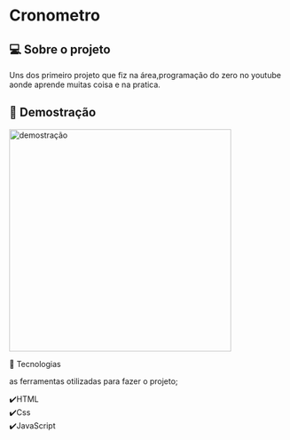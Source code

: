 <h1> Cronometro </h1>

<h2>💻 Sobre o projeto </h2>

<p>Uns dos primeiro projeto que fiz na área,programação do zero no youtube aonde aprende muitas coisa e na pratica.</p>

<h2>📸 Demostração </h2>

<img src="https://user-images.githubusercontent.com/110493728/218839064-268f9151-e6c2-4066-9038-59a4cf9d302b.png" alt="demostração" height="400" />




🚀 Tecnologias

<p>as ferramentas otilizadas para fazer o projeto;</p>

✔️HTML<br>
✔️Css <br>
✔️JavaScript<br>
